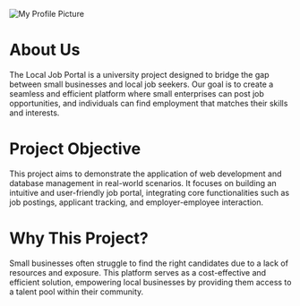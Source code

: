 ![My Profile Picture](./homepage.png.png)

# About Us
The Local Job Portal is a university project designed to bridge the gap between small businesses and local job seekers. Our goal is to create a seamless and efficient platform where small enterprises can post job opportunities, and individuals can find employment that matches their skills and interests.

# Project Objective
This project aims to demonstrate the application of web development and database management in real-world scenarios. It focuses on building an intuitive and user-friendly job portal, integrating core functionalities such as job postings, applicant tracking, and employer-employee interaction.

# Why This Project?
Small businesses often struggle to find the right candidates due to a lack of resources and exposure. This platform serves as a cost-effective and efficient solution, empowering local businesses by providing them access to a talent pool within their community.